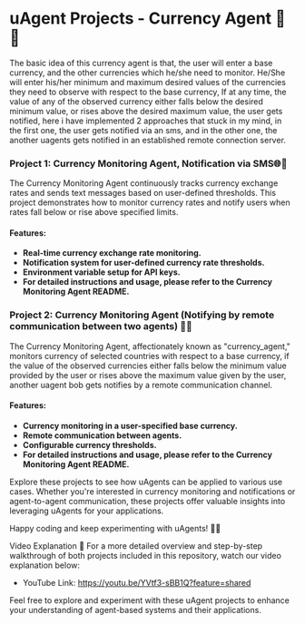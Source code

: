 # uAgent Projects - Currency Agent 🚀🤖

The basic idea of this currency agent is that, the user will enter a base currency, and the other currencies which he/she need to monitor. He/She will enter his/her minimum and maximum desired values of the currencies they need to observe with respect to the base currency, If at any time, the value of any of the observed currency either falls below the desired minimum value, or rises above the desired maximum value, the user gets notified, here i have implemented 2 approaches that stuck in my mind, in the first one, the user gets notified via an sms, and in the other one, the another uagents gets notified in an established remote connection server.

### Project 1: Currency Monitoring Agent, Notification via SMS🌐💱
The Currency Monitoring Agent continuously tracks currency exchange rates and sends text messages based on user-defined thresholds. This project demonstrates how to monitor currency rates and notify users when rates fall below or rise above specified limits.

#### Features:

- **Real-time currency exchange rate monitoring.**
- **Notification system for user-defined currency rate thresholds.**
- **Environment variable setup for API keys.**
- **For detailed instructions and usage, please refer to the Currency Monitoring Agent README.**

### Project 2: Currency Monitoring Agent (Notifying by remote communication between two agents) 💱💵
The Currency Monitoring Agent, affectionately known as "currency_agent," monitors currency of  selected countries with respect to a base currency, if the value of the observed currencies either falls below the minimum value provided by the user or rises above the maximum value given by the user, another uagent bob gets notifies by a remote communication channel.

#### Features:

- **Currency monitoring in a user-specified base currency.**
- **Remote communication between agents.**
- **Configurable currency thresholds.**
- **For detailed instructions and usage, please refer to the Currency Monitoring Agent README.**
  
Explore these projects to see how uAgents can be applied to various use cases. Whether you're interested in currency monitoring and notifications or agent-to-agent communication, these projects offer valuable insights into leveraging uAgents for your applications.

Happy coding and keep experimenting with uAgents! 🚀🤖

Video Explanation 🎥
For a more detailed overview and step-by-step walkthrough of both projects included in this repository, watch our video explanation below:

- YouTube Link: https://youtu.be/YVtf3-sBB1Q?feature=shared


Feel free to explore and experiment with these uAgent projects to enhance your understanding of agent-based systems and their applications.
